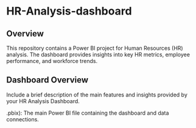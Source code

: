 # HR-Analysis-dashboard

## Overview

This repository contains a Power BI project for Human Resources (HR) analysis. The dashboard provides insights into key HR metrics, employee performance, and workforce trends.

## Dashboard Overview

Include a brief description of the main features and insights provided by your HR Analysis Dashboard.

.pbix): The main Power BI file containing the dashboard and data connections.

